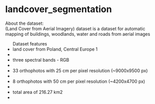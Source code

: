 # landcover_segmentation

About the dataset: <br>
(Land Cover from Aerial Imagery) dataset is a dataset for automatic mapping of buildings, woodlands, water and roads from aerial images

<ul>Dataset features
    <li>land cover from Poland, Central Europe 1<li>
    <li>three spectral bands - RGB<li>
    <li>33 orthophotos with 25 cm per pixel resolution (~9000x9500 px)<li>
    <li>8 orthophotos with 50 cm per pixel resolution (~4200x4700 px)<li>
    <li>total area of 216.27 km2<li>
  </ul>
